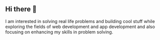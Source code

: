 ## Hi there 👋

I am interested in solving real life problems and building cool stuff while exploring the fields of web development and app development and also focusing on enhancing my skills in problem solving.
